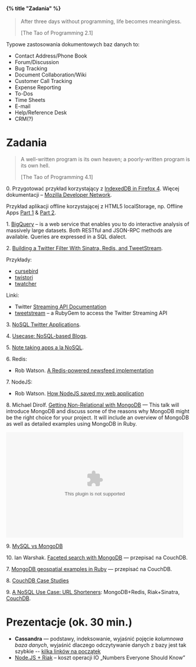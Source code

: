 #### {% title "Zadania" %}

<blockquote>
 <p>
   After three days without programming, life becomes meaningless.
 </p>
 <p class="author">[The Tao of Programming 2.1]</p>
</blockquote>

Typowe zastosowania dokumentowych baz danych to:

* Contact Address/Phone Book
* Forum/Discussion
* Bug Tracking
* Document Collaboration/Wiki
* Customer Call Tracking
* Expense Reporting
* To-Dos
* Time Sheets
* E-mail
* Help/Reference Desk
* CRM(?)


# Zadania

<blockquote>
 <p>
  A well-written program is its own heaven; a poorly-written program is its own hell.
 </p>
 <p class="author">[The Tao of Programming 4.1]</p>
</blockquote>

0\. Przygotować przykład korzystający
z [IndexedDB in Firefox 4](http://hacks.mozilla.org/2011/01/indexeddb-in-firefox-4/).
Więcej dokumentacji – [Mozilla Developer Network](https://developer.mozilla.org/en-US/).

Przykład aplikacji offline korzystającej z HTML5 localStorage, np. Offline Apps
[Part 1](http://railscasts.com/episodes/247) & [Part 2](http://railscasts.com/episodes/248).


1\. [BigQuery](http://code.google.com/intl/pl/apis/bigquery/) –
is a web service that enables you to do interactive analysis of
massively large datasets.
Both RESTful and JSON-RPC methods are available. Queries are expressed
in a SQL dialect.

2\. [Building a Twitter Filter With Sinatra, Redis, and
TweetStream](http://www.digitalhobbit.com/2009/11/08/building-a-twitter-filter-with-sinatra-redis-and-tweetstream/).

Przykłady:

* [cursebird](http://cursebird.com/)
* [twistori](http://twistori.com/#i_wish)
* [twatcher](http://twatcher.com/)

Linki:

* Twitter [Streaming API Documentation](http://apiwiki.twitter.com/Streaming-API-Documentation)
* [tweetstream](http://github.com/intridea/tweetstream) – a RubyGem to access the Twitter Streaming API

3\. [NoSQL Twitter Applications](http://nosql.mypopescu.com/post/319859407/nosql-twitter-applications).

4\. [Usecase: NoSQL-based Blogs](http://nosql.mypopescu.com/post/346471814/usecase-nosql-based-blogs).

5\. [Note taking apps a la NoSQL](http://nosql.mypopescu.com/post/425140372/note-taking-apps-a-la-nosql).

6\. Redis:

* Rob Watson. [A Redis-powered newsfeed
  implementation](http://rfw.posterous.com/a-redis-powered-newsfeed-implementation)

7\. NodeJS:

* Rob Watson. [How NodeJS saved my web
  application](http://rfw.posterous.com/how-nodejs-saved-my-web-application)

8\. Michael Dirolf.
[Getting Non-Relational with MongoDB](http://www.softdevtube.com/2010/03/15/getting-non-relational-with-mongodb/) —
This talk will introduce MongoDB and discuss some of the reasons why
MongoDB might be the right choice for your project. It will include an
overview of MongoDB as well as detailed examples using MongoDB in
Ruby.

<embed src='http://rubyconf2009.confreaks.com/player.swf' height='285' width='480' allowscriptaccess='always' allowfullscreen='true' flashvars='image=images%2F19-nov-2009-16-20-getting-non-relational-with-mongodb-michael-dirolf-preview.png&file=http%3A%2F%2Frubyconf2009.confreaks.com%2Fvideos%2F19-nov-2009-16-20-getting-non-relational-with-mongodb-michael-dirolf-small.mp4&plugins=viral-1'/>

9\. [MySQL vs MongoDB](http://blog.boardtracker.com/viewtopic.php?f=4&t=75)

10\. Ian Warshak.
[Faceted search with MongoDB](http://ianwarshak.posterous.com/faceted-search-with-mongodb) —
przepisać na CouchDB.

7\. [MongoDB geospatial examples in Ruby](http://codesnotdead.blogspot.com/2010/03/mongodb-geospatial-indexing-examples-in.html) — przepisać na CouchDB.

8\. [CouchDB Case Studies](http://nosql.mypopescu.com/post/597651382/couchdb-case-studies)

9\. [A NoSQL Use Case: URL Shorteners](http://nosql.mypopescu.com/post/597603446/a-nosql-use-case-url-shorteners): MongoDB+Redis, Riak+Sinatra, [CouchDB](http://github.com/janl/io).


# Prezentacje (ok. 30 min.)

* **Cassandra** — podstawy, indeksowanie, wyjaśnić
  pojęcie *kolumnowa baza danych*, wyjaśnić dlaczego odczytywanie
  danych z bazy jest tak szybkie
  -- [kilka linków na początek](http://nosql.mypopescu.com/post/660373825/presentation-cassandra-basics-indexing)
* [Node.JS + Riak](http://nosql.mypopescu.com/post/654107903/presentation-an-introduction-to-node-js-and-riak) – koszt operacji IO „Numbers Everyone Should Know”

